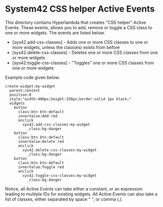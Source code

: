 System42 CSS helper Active Events
===============

This directory contains Hyperlambda that creates "CSS helper" Active Events.
These events, allows you to add, remove or toggle a CSS class to one or more widgets.
The events are listed below.

* [sys42.add-css-classes] - Adds one or more CSS classes to one or more widgets, unless the class(es) exists from before
* [sys42.delete-css-classes] - Deletes one or more CSS classes from one or more widgets
* [sys42.toggle-css-classes] - "Toggles" one or more CSS classes from one or more widgets

Example code given below.

```
create-widget:my-widget
  parent:content
  position:0
  style:"width:400px;height:150px;border:solid 1px black;"
  widgets
    button
      class:btn btn-default
      innerValue:Add red
      onclick
        sys42.add-css-classes:my-widget
          _class:bg-danger
    button
      class:btn btn-default
      innerValue:Delete red
      onclick
        sys42.delete-css-classes:my-widget
          _class:bg-danger
    button
      class:btn btn-default
      innerValue:Toggle red
      onclick
        sys42.toggle-css-classes:my-widget
          _class:bg-danger
```

Notice, all Active Events can take either a constant, or an expression leading to multiple IDs for existing widgets.
All Active Events can also take a list of classes, either separated by space " ", or comma (,).

